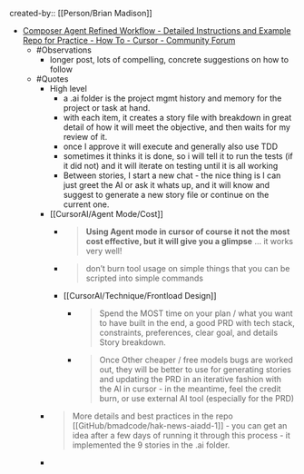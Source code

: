 created-by:: [[Person/Brian Madison]]

- [Composer Agent Refined Workflow - Detailed Instructions and Example Repo for Practice - How To - Cursor - Community Forum](https://forum.cursor.com/t/composer-agent-refined-workflow-detailed-instructions-and-example-repo-for-practice/47180)
	- #Observations
		- longer post, lots of compelling, concrete suggestions on how to follow
	- #Quotes
		- High level
			- a .ai folder is the project mgmt history and memory for the project or task at hand.
			- with each item, it creates a story file with breakdown in great detail of how it will meet the objective, and then waits for my review of it.
			- once I approve it will execute and generally also use TDD
			- sometimes it thinks it is done, so i will tell it to run the tests (if it did not) and it will iterate on testing until it is all working
			- Between stories, I start a new chat - the nice thing is I can just greet the AI or ask it whats up, and it will know and suggest to generate a new story file or continue on the current one.
		- [[CursorAI/Agent Mode/Cost]]
			- > **Using Agent mode in cursor of course it not the most cost effective, but it will give you a glimpse** ... it works very well!
			- > don’t burn tool usage on simple things that you can be scripted into simple commands
			- [[CursorAI/Technique/Frontload Design]]
				- > Spend the MOST time on your plan / what you want to have built in the end, a good PRD with tech stack, constraints, preferences, clear goal, and details Story breakdown.
				- > Once Other cheaper / free models bugs are worked out, they will be better to use for generating stories and updating the PRD in an iterative fashion with the AI in cursor - in the meantime, feel the credit burn, or use external AI tool (especially for the PRD)
		- > More details and best practices in the repo [[GitHub/bmadcode/hak-news-aiadd-1]] - you can get an idea after a few days of running it through this process - it implemented the 9 stories in the .ai folder.
		-